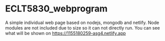 # ECLT5830_webprogram
A simple individual web page based on nodejs, mongodb and netlify. Node modules are not included due to size so it can not directly run. You can see what will be shown on https://1155180259-asg4.netlify.app 
